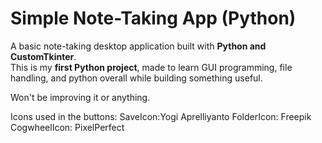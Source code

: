 
# Simple Note-Taking App (Python)

A basic note-taking desktop application built with **Python and CustomTkinter**.  
This is my **first Python project**, made to learn GUI programming, file handling, and python overall while building something useful.

Won't be improving it or anything.

Icons used in the buttons:
SaveIcon:Yogi Aprelliyanto
FolderIcon: Freepik
CogwheelIcon: PixelPerfect
